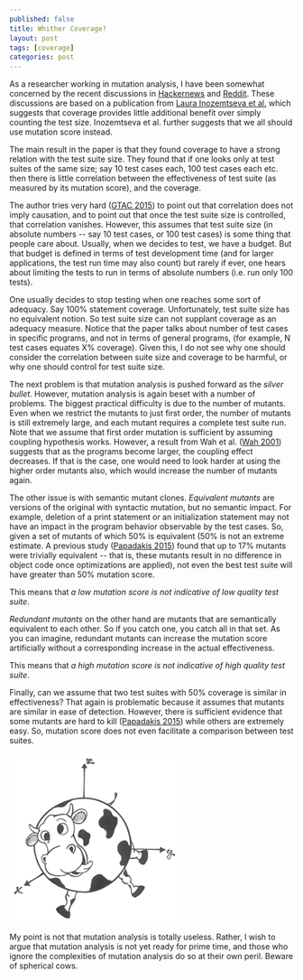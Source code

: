 ```yaml
---
published: false
title: Whither Coverage?
layout: post
tags: [coverage]
categories: post
---
```


As a researcher working in mutation analysis, I have been somewhat
concerned by the recent discussions in
[Hackernews](https://news.ycombinator.com/item?id=10644987) and
[Reddit](https://www.reddit.com/r/programming/comments/3uvcf2/coverage_is_not_strongly_correlated_with_test/).
These discussions are based on a publication from
[Laura Inozemtseva et al.](http://www.linozemtseva.com/research/2014/icse/coverage/)
which suggests that coverage provides little additional benefit over simply counting
the test size. Inozemtseva et al. further suggests that we all should
use mutation score instead.

The main result in the paper is that they found coverage to have a strong
relation with the test suite size. They found that if one looks only at
test suites of the same size; say 10 test cases each, 100 test cases
each etc. then there is little correlation between the effectiveness of
test suite (as measured by its mutation score), and the coverage.

The author tries very hard ([GTAC 2015](https://www.youtube.com/watch?v=sAfROROGujU)) to point out
that correlation does not imply causation, and to point out that once
the test suite size is controlled, that correlation vanishes. However,
this assumes that test suite size (in absolute numbers -- say 10 test cases, or
100 test cases) is some thing that people care about. Usually, when we
decides to test, we have a budget. But that budget is defined in terms
of test development time (and for larger applications, the test run time may
also count) but rarely if ever, one hears about limiting the tests to
run in terms of absolute numbers (i.e. run only 100 tests).

One usually decides to stop testing when one reaches some sort of
adequacy. Say 100% statement coverage. Unfortunately, test suite size
has no equivalent notion. So test suite size can not supplant coverage
as an adequacy measure. Notice that the paper talks about number of
test cases in specific programs, and not in terms of general programs,
(for example, N test cases equates X% coverage). Given this, I do not
see why one should consider the correlation between suite size and
coverage to be harmful, or why one should control for test suite size.

The next problem is that mutation analysis is pushed forward as the *silver
bullet*. However, mutation analysis is again beset with a number of problems.
The biggest practical difficulty is due to the number of mutants.
Even when we restrict the mutants to just first order, the number of
mutants is still extremely large, and each mutant requires a complete
test suite run. Note that we assume that first order mutation is
sufficient by assuming coupling hypothesis works. However, a result
from Wah et al. ([Wah 2001](/references#wah2001theoretical)) suggests
that as the programs become larger, the coupling effect decreases. If
that is the case, one would need to look harder at using the higher
order mutants also, which would increase the number of mutants again.

The other issue is with semantic mutant clones. *Equivalent mutants*
are versions of the original with syntactic mutation, but no semantic
impact. For example, deletion of a print statement or an initialization
statement may not have an impact in the program behavior observable by
the test cases. So, given a set of mutants of which 50% is equivalent
(50% is not an extreme estimate. A previous study ([Papadakis 2015](/references#papadakis2015trivial]))
found that up to 17% mutants were trivially equivalent -- that is, these
mutants result in no difference in object code once optimizations are applied),
not even the best test suite will have greater than 50% mutation score.

This means that *a low mutation score is not indicative of low quality
test suite*.

*Redundant mutants* on the other hand are mutants that are semantically
equivalent to each other. So if you catch one, you catch all in that
set. As you can imagine, redundant mutants can increase the mutation
score artificially without a corresponding increase in the actual
effectiveness.

This means that *a high mutation score is not indicative of high quality
test suite*.

Finally, can we assume that two test suites with 50% coverage is similar
in effectiveness? That again is problematic because it assumes that mutants
are similar in ease of detection. However, there is sufficient evidence
that some mutants are hard to kill ([Papadakis 2015](/references#papadakis2015trivial]))
while others are extremely easy. So, mutation score does not even facilitate
a comparison between test suites.

![Hierarchical](/resources/posts/spherical-cow.png)

My point is not that mutation analysis is totally useless. Rather, I
wish to argue that mutation analysis is not yet ready for prime time,
and those who ignore the complexities of mutation analysis do so at their
own peril. Beware of spherical cows.

